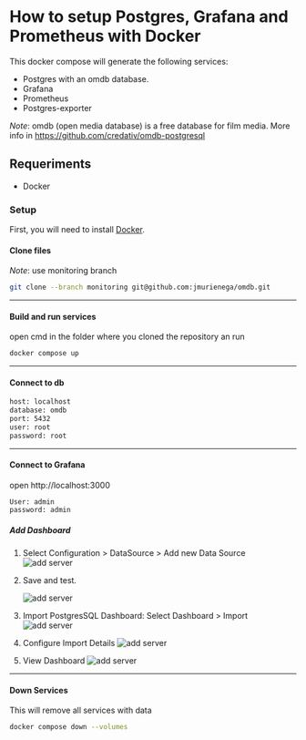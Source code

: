 # How to setup Postgres, Grafana and Prometheus with Docker

This docker compose will generate the following services:
* Postgres with an omdb database.
* Grafana
* Prometheus
* Postgres-exporter

_Note_: omdb (open media database) is a free database for film media. More info in https://github.com/credativ/omdb-postgresql


## Requeriments 

* Docker

### Setup
First, you will need to install [Docker](https://docs.docker.com/engine/install/).

#### Clone files
_Note_: use monitoring branch

```bash
git clone --branch monitoring git@github.com:jmurienega/omdb.git
````

---

#### Build and run services
open cmd in the folder where you cloned  the repository an run
```bash
docker compose up
```

---
#### Connect to db

```bash
host: localhost
database: omdb
port: 5432
user: root
password: root
```
---

#### Connect to Grafana
open http://localhost:3000
```code
User: admin
password: admin
```
##### Add Dashboard
1. Select Configuration > DataSource > Add new Data Source
    ![add server](https://res.cloudinary.com/practicaldev/image/fetch/s--OLVdfcY8--/c_limit%2Cf_auto%2Cfl_progressive%2Cq_auto%2Cw_880/https://dev-to-uploads.s3.amazonaws.com/uploads/articles/w71n8ehokbecgwdug55q.png)
2. Save and test.

    ![add server](https://res.cloudinary.com/practicaldev/image/fetch/s--r6TcUXNU--/c_limit%2Cf_auto%2Cfl_progressive%2Cq_auto%2Cw_880/https://dev-to-uploads.s3.amazonaws.com/uploads/articles/5oqhx5d5fy1f7hfmrpon.png)
	

3. Import PostgresSQL Dashboard: Select Dashboard > Import
    ![add server](https://res.cloudinary.com/practicaldev/image/fetch/s--9Tt46UMU--/c_limit%2Cf_auto%2Cfl_progressive%2Cq_auto%2Cw_880/https://dev-to-uploads.s3.amazonaws.com/uploads/articles/jt2nl7m16u5vs6acdhe8.png)
4. Configure Import Details
    ![add server](https://res.cloudinary.com/practicaldev/image/fetch/s--ipyZ_6XV--/c_limit%2Cf_auto%2Cfl_progressive%2Cq_auto%2Cw_880/https://dev-to-uploads.s3.amazonaws.com/uploads/articles/sxay2jd25fgtgd2g9ix5.png)
5. View Dashboard
    ![add server](https://res.cloudinary.com/practicaldev/image/fetch/s--y9ZX_Prt--/c_limit%2Cf_auto%2Cfl_progressive%2Cq_auto%2Cw_880/https://dev-to-uploads.s3.amazonaws.com/uploads/articles/nd2njnq1ans9e1mtvyal.png)
---
#### Down Services

This will remove all services with data

```bash
docker compose down --volumes
```